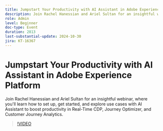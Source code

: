 ```yaml
---
title: Jumpstart Your Productivity with AI Assistant in Adobe Experience Platform
description: Join Rachel Hanessian and Ariel Sultan for an insightful webinar, where you'll learn how to set up, get started, and explore use cases with AI Assistant to boost productivity in Real-Time CDP, Journey Optimizer, and Customer Journey Analytics.
role: Admin
level: Beginner
doc-type: Event
duration: 2813
last-substantial-update: 2024-10-30
jira: KT-16367
---
```


# Jumpstart Your Productivity with AI Assistant in Adobe Experience Platform

Join Rachel Hanessian and Ariel Sultan for an insightful webinar, where you'll learn how to set up, get started, and explore use cases with AI Assistant to boost productivity in Real-Time CDP, Journey Optimizer, and Customer Journey Analytics.

>[!VIDEO](https://video.tv.adobe.com/v/3435344/?learn=on)
